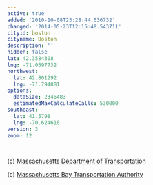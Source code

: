 ```yaml
---
active: true
added: '2010-10-08T23:28:44.636732'
changed: '2014-05-23T12:15:48.543711'
cityid: boston
cityname: Boston
description: ''
hidden: false
lat: 42.3584308
lng: -71.0597732
northwest:
  lat: 42.801292
  lng: -71.794881
options:
  dataSize: 2346483
  estimatedMaxCalculateCalls: 530000
southeast:
  lat: 41.5798
  lng: -70.624616
version: 3
zoom: 12

---
```


(c) [Massachusetts Department of Transportation](http://www.massdot.state.ma.us/)

(c) [Massachusetts Bay Transportation Authority](http://www.mbta.com/)
